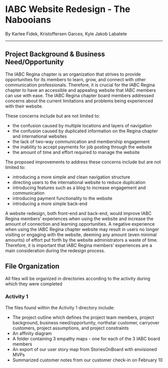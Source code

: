 # IABC Website Redesign - The Nabooians
By Karlee Fidek, Kristoffersen Garces, Kyle Jakob Labatete
***
## Project Background & Business Need/Opportunity
  The IABC Regina chapter is an organization that strives to provide opportunities for its members to learn, grow, and connect with other communication professionals. Therefore, it is crucial for the IABC Regina chapter to have an accessible and appealing website that IABC members can use with ease. The IABC Regina chapter board members addressed concerns about the current limitations and problems being experienced with their website. 

These concerns include but are not limited to:
* the confusion caused by multiple locations and layers of navigation
* the confusion caused by duplicated information on the Regina chapter and international websites
* the lack of two-way communication and membership engagement
* the inability to accept payments for job posting through the website
* the amount of time and effort required to manage the website

The proposed improvements to address these concerns include but are not limited to:
* introducing a more simple and clean navigation structure
* directing users to the international website to reduce duplication
* introducing features such as a blog to increase engagement and communication
* introducing payment functionality to the website
* introducing a more simple back-end

A website redesign, both front-end and back-end, would improve IABC Regina members’ experiences when using the website and increase the amount of connection and learning opportunities. A negative experience when using the IABC Regina chapter website may result in users no longer visiting or engaging with the website, deeming any amount (even minimal amounts) of effort put forth by the website administrators a waste of time. Therefore, it is important that IABC Regina members’ experiences are a main consideration during the redesign process.

## File Organization
All files will be organized in directories according to the activity during which they were completed
### Activity 1
The files found within the Activity 1 directory include:
* The project outline which defines the project team members, project background, business need/opportunity, northstar customer, carryover customers, project assumptions, and project constraints
* An affinity diagram
* A folder containing 3 empathy maps - one for each of the 3 IABC board members
* An export of our user story map from StoriesOnBoard with envisioned MVPs
* Summarized customer notes from our customer check-in on February 10
